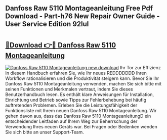 ## Danfoss Raw 5110 Montageanleitung Free Pdf Download - Part-h76 New Repair Owner Guide - User Service Edition 92lul

# <h2><a href="http://df6ezi.blite.top/?on=Danfoss+Raw+5110+Montageanleitung">🔗Download 👉🔴 Danfoss Raw 5110 Montageanleitung</a></h2>

[![Danfoss Raw 5110 Montageanleitung new download](https://i.imgur.com/lujVjoI.png)](http://df6ezi.blite.top/?on=Danfoss+Raw+5110+Montageanleitung)
Ihr Tor zur Effizienz In diesem Handbuch erfahren Sie, wie Ihr neues REDDDDDDD Ihren Workflow rationalisieren und die Produktivität steigern kann. Bevor Sie Ihr Danfoss Raw 5110 Montageanleitung verwenden, machen Sie sich bitte mit seinen Funktionen und Merkmalen vertraut, indem Sie dieses Benutzerhandbuch lesen. Es enthält klare Anweisungen für Installation, Einrichtung und Betrieb sowie Tipps zur Fehlerbehebung bei häufig auftretenden Problemen. Erleben Sie die Leistungsfähigkeit der Funktionsliste mit Ihrem neuen Danfoss Raw 5110 Montageanleitung. Wir gehen davon aus, dass das Danfoss Raw 5110 MontageanleitungD ein entscheidender Leitfaden auf Ihrem Weg zur Beherrschung der Verwendung Ihres neuen Geräts war. Bei Fragen oder Bedenken wenden Sie sich bitte an unser Support-Team.
